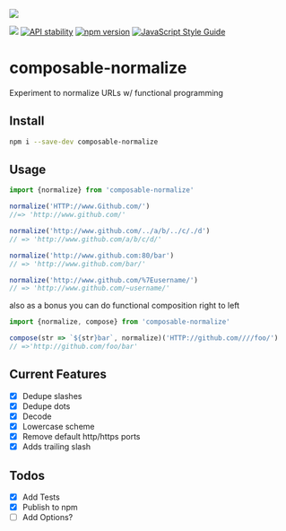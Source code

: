 ![](https://nodei.co/npm/composable-normalize.png)

![](https://img.shields.io/badge/purely%20functional-%CE%BB-blue.svg?style=flat-square)
[![API stability](https://img.shields.io/badge/stability-experimental-orange.svg?style=flat-square)](https://nodejs.org/api/documentation.html#documentation_stability_index)
[![npm version](https://img.shields.io/npm/v/composable-normalize.svg?style=flat-square)](https://www.npmjs.com/package/composable-normalize)
[![JavaScript Style Guide](https://img.shields.io/badge/code%20style-standard-brightgreen.svg?style=flat-square)](http://standardjs.com/)
# composable-normalize
Experiment  to normalize URLs w/ functional programming

## Install
```sh
npm i --save-dev composable-normalize
```

## Usage

```js
import {normalize} from 'composable-normalize'

normalize('HTTP://www.Github.com/')
//=> 'http://www.github.com/'

normalize('http://www.github.com/../a/b/../c/./d')
// => 'http://www.github.com/a/b/c/d/'

normalize('http://www.github.com:80/bar')
// => 'http://www.github.com/bar/'

normalize('http://www.github.com/%7Eusername/')
// => 'http://www.github.com/~username/'
```

also as a bonus you can do functional composition right to left

```js
import {normalize, compose} from 'composable-normalize'

compose(str => `${str}bar`, normalize)('HTTP://github.com////foo/')
// =>'http://github.com/foo/bar'
```

## Current Features

- [x] Dedupe slashes
- [x] Dedupe dots
- [x] Decode
- [x] Lowercase scheme
- [x] Remove default http/https ports
- [x] Adds trailing slash

## Todos
- [x] Add Tests
- [x] Publish to npm
- [ ] Add Options?
